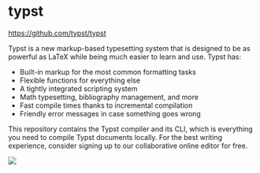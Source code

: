# typst 


https://github.com/typst/typst

Typst is a new markup-based typesetting system that is designed to be as powerful as LaTeX while being much easier to learn and use. Typst has:

- Built-in markup for the most common formatting tasks
- Flexible functions for everything else
- A tightly integrated scripting system
- Math typesetting, bibliography management, and more
- Fast compile times thanks to incremental compilation
- Friendly error messages in case something goes wrong

This repository contains the Typst compiler and its CLI, which is everything you need to compile Typst documents locally. For the best writing experience, consider signing up to our collaborative online editor for free.


![](https://user-images.githubusercontent.com/17899797/228031796-ced0e452-fcee-4ae9-92da-b9287764ff25.png)


